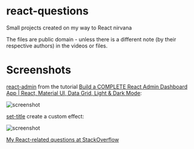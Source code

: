 # react-questions
Small projects created on my way to React nirvana

The files are public domain - unless there is a different note (by their respective authors) in the videos or files.

Screenshots
==========

[react-admin](https://github.com/afarber/react-questions/tree/master/react-admin) from the tutorial [Build a COMPLETE React Admin Dashboard App | React, Material UI, Data Grid, Light & Dark Mode](https://youtu.be/wYpCWwD1oz0):

![screenshot](https://raw.github.com/afarber/react-questions/master/react-admin/screenshot.png)

[set-title](https://github.com/afarber/react-questions/tree/master/set-title) create a custom effect:

![screenshot](https://raw.github.com/afarber/react-questions/master/set-title/screenshot.png)

[My React-related questions at StackOverflow](http://stackoverflow.com/search?q=user:165071+[react])

